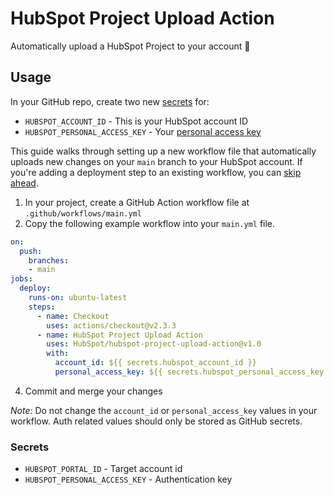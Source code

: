 # HubSpot Project Upload Action

Automatically upload a HubSpot Project to your account 🚀

## Usage
In your GitHub repo, create two new [secrets](https://docs.github.com/en/free-pro-team@latest/actions/reference/encrypted-secrets#creating-encrypted-secrets-for-a-repository) for:
- `HUBSPOT_ACCOUNT_ID` - This is your HubSpot account ID
- `HUBSPOT_PERSONAL_ACCESS_KEY` - Your [personal access key](https://developers.hubspot.com/docs/cms/personal-cms-access-key)

This guide walks through setting up a new workflow file that automatically uploads new changes on your `main` branch to your HubSpot account. If you're adding a deployment step to an existing workflow, you can [skip ahead](#integrating-into-an-existing-workflow).

1. In your project, create a GitHub Action workflow file at `.github/workflows/main.yml`
2. Copy the following example workflow into your `main.yml` file.
```yaml
on:
  push:
    branches:
    - main
jobs:
  deploy:
    runs-on: ubuntu-latest
    steps:
      - name: Checkout
        uses: actions/checkout@v2.3.3
      - name: HubSpot Project Upload Action
        uses: HubSpot/hubspot-project-upload-action@v1.0
        with:
          account_id: ${{ secrets.hubspot_account_id }}
          personal_access_key: ${{ secrets.hubspot_personal_access_key }}
```
4. Commit and merge your changes

*Note:* Do not change the `account_id` or `personal_access_key` values in your workflow. Auth related values should only be stored as GitHub secrets.

### Secrets
- `HUBSPOT_PORTAL_ID` - Target account id
- `HUBSPOT_PERSONAL_ACCESS_KEY` - Authentication key
